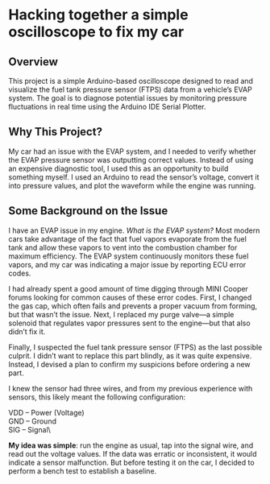 # Hacking together a simple oscilloscope to fix my car

## Overview

This project is a simple Arduino-based oscilloscope designed to read and visualize the fuel tank pressure sensor (FTPS) data from a vehicle’s EVAP system. The goal is to diagnose potential issues by monitoring pressure fluctuations in real time using the Arduino IDE Serial Plotter.

## Why This Project?

My car had an issue with the EVAP system, and I needed to verify whether the EVAP pressure sensor was outputting correct values. Instead of using an expensive diagnostic tool, I used this as an opportunity to build something myself. I used an Arduino to read the sensor’s voltage, convert it into pressure values, and plot the waveform while the engine was running.

## Some Background on the Issue

I have an EVAP issue in my engine. *What is the EVAP system?* Most modern cars take advantage of the fact that fuel vapors evaporate from the fuel tank and allow these vapors to vent into the combustion chamber for maximum efficiency. The EVAP system continuously monitors these fuel vapors, and my car was indicating a major issue by reporting ECU error codes.

I had already spent a good amount of time digging through MINI Cooper forums looking for common causes of these error codes. First, I changed the gas cap, which often fails and prevents a proper vacuum from forming, but that wasn’t the issue. Next, I replaced my purge valve—a simple solenoid that regulates vapor pressures sent to the engine—but that also didn’t fix it.

Finally, I suspected the fuel tank pressure sensor (FTPS) as the last possible culprit. I didn’t want to replace this part blindly, as it was quite expensive. Instead, I devised a plan to confirm my suspicions before ordering a new part.

I knew the sensor had three wires, and from my previous experience with sensors, this likely meant the following configuration:

VDD – Power (Voltage)\
GND – Ground\
SIG – Signal\

**My idea was simple**: run the engine as usual, tap into the signal wire, and read out the voltage values. If the data was erratic or inconsistent, it would indicate a sensor malfunction. But before testing it on the car, I decided to perform a bench test to establish a baseline.